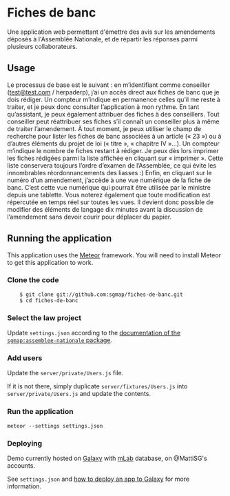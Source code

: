 # Fiches de banc

Une application web permettant d'émettre des avis sur les amendements déposés à l'Assemblée Nationale, et de répartir les réponses parmi plusieurs collaborateurs.


## Usage

Le processus de base est le suivant : en m’identifiant comme conseiller (test@test.com / herpaderp), j’ai un accès direct aux fiches de banc que je dois rédiger. Un compteur m’indique en permanence celles qu’il me reste à traiter, et je peux donc consulter l’application à mon rythme.
En tant qu’assistant, je peux également attribuer des fiches à des conseillers. Tout conseiller peut réattribuer ses fiches s’il connaît un conseiller plus à même de traiter l’amendement.
À tout moment, je peux utiliser le champ de recherche pour lister les fiches de banc associées à un article (« 23 ») ou à d’autres éléments du projet de loi (« titre », « chapitre IV »…). Un compteur m’indique le nombre de fiches restant à rédiger.
Je peux dès lors imprimer les fiches rédigées parmi la liste affichée en cliquant sur « imprimer ». Cette liste conservera toujours l’ordre d’examen de l’Assemblée, ce qui évite les innombrables réordonnancements des liasses  :)
Enfin, en cliquant sur le numéro d’un amendement, j’accède à une vue numérique de la fiche de banc. C’est cette vue numérique qui pourrait être utilisée par le ministre depuis une tablette. Vous noterez également que toute modification est répercutée en temps réel sur toutes les vues. Il devient donc possible de modifier des éléments de langage dix minutes avant la discussion de l’amendement sans devoir courir pour déplacer du papier.


## Running the application

This application uses the [Meteor](https://www.meteor.com) framework. You will need to install Meteor to get this application to work.

### Clone the code

```shell
    $ git clone git://github.com:sgmap/fiches-de-banc.git
    $ cd fiches-de-banc
```

### Select the law project

Update `settings.json` according to the [documentation of the `sgmap:assemblee-nationale` package](https://github.com/sgmap/meteor-assemblee-nationale#identifying-a-project-law).


### Add users

Update the `server/private/Users.js` file.

If it is not there, simply duplicate `server/fixtures/Users.js` into `server/private/Users.js` and update the contents.


### Run the application

`meteor --settings settings.json`


### Deploying

Demo currently hosted on [Galaxy](https://galaxy.meteor.com) with [mLab](https://mlab.com/) database, on @MattiSG's accounts.

See `settings.json` and [how to deploy an app to Galaxy](https://galaxy.meteor.com/help/deploying-to-galaxy) for more information.
